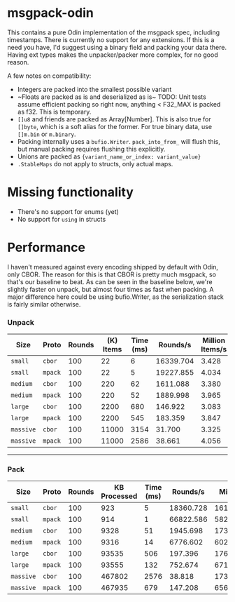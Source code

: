 # msgpack-odin

This contains a pure Odin implementation of the msgpack spec, including timestamps. There is
currently no support for any extensions. If this is a need you have, I'd suggest using a binary
field and packing your data there. Having ext types makes the unpacker/packer more complex, for no
good reason.

A few notes on compatibility:

* Integers are packed into the smallest possible variant
* ~Floats are packed as is and deserialized as is~ TODO: Unit tests assume efficient packing so right now, anything < F32_MAX is packed as f32. This is temporary.
* `[]u8` and friends are packed as Array[Number]. This is also true for `[]byte`, which is a soft alias for the former. For true binary data, use `[]m.bin` or `m.binary`.
* Packing internally uses a `bufio.Writer`. `pack_into_from_` will flush this, but manual packing requires flushing this explicitly.
* Unions are packed as `{variant_name_or_index: variant_value}`
* `.StableMaps` do not apply to structs, only actual maps.

# Missing functionality

- There's no support for enums (yet)
- No support for `using` in structs

# Performance

I haven't measured against every encoding shipped by default with Odin, only CBOR. The reason for
this is that CBOR is pretty much msgpack, so that's our baseline to beat. As can be seen in the
baseline below, we're slightly faster on unpack, but almost four times as fast when packing. A major
difference here could be using bufio.Writer, as the serialization stack is fairly similar otherwise.

### Unpack

| Size      | Proto   | Rounds | (K) Items | Time (ms) | Rounds/s  | Million Items/s | Relative |
|-----------|---------|--------|-----------|-----------|-----------|-----------------|----------|
| `small`   | `cbor`  | 100    | 22        | 6         | 16339.704 | 3.428           | -        |
| `small`   | `mpack` | 100    | 22        | 5         | 19227.855 | 4.034           | 0.85     |
| `medium`  | `cbor`  | 100    | 220       | 62        | 1611.088  | 3.380           | -        |
| `medium`  | `mpack` | 100    | 220       | 52        | 1889.998  | 3.965           | 0.852    |
| `large`   | `cbor`  | 100    | 2200      | 680       | 146.922   | 3.083           | -        |
| `large`   | `mpack` | 100    | 2200      | 545       | 183.359   | 3.847           | 0.801    |
| `massive` | `cbor`  | 100    | 11000     | 3154      | 31.700    | 3.325           | -        |
| `massive` | `mpack` | 100    | 11000     | 2586      | 38.661    | 4.056           | 0.82     |

---

### Pack

| Size      | Proto   | Rounds | KB Processed | Time (ms) | Rounds/s  | MiB/s   | Relative |
|-----------|---------|--------|--------------|-----------|-----------|---------|----------|
| `small`   | `cbor`  | 100    | 923          | 5         | 18360.728 | 161.619 | -        |
| `small`   | `mpack` | 100    | 914          | 1         | 66822.586 | 582.720 | 0.28     |
| `medium`  | `cbor`  | 100    | 9328         | 51        | 1945.698  | 173.089 | -        |
| `medium`  | `mpack` | 100    | 9316         | 14        | 6776.602  | 602.121 | 0.29     |
| `large`   | `cbor`  | 100    | 93535        | 506       | 197.396   | 176.082 | -        |
| `large`   | `mpack` | 100    | 93555        | 132       | 752.674   | 671.546 | 0.26     |
| `massive` | `cbor`  | 100    | 467802       | 2576      | 38.818    | 173.181 | -        |
| `massive` | `mpack` | 100    | 467935       | 679       | 147.208   | 656.926 | 0.26     |
